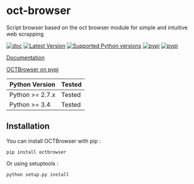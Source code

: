 # oct-browser
Script browser based on the oct browser module for simple and intuitive web scrapping

[![doc](https://readthedocs.org/projects/octbrowser/badge/?version=latest)](http://oct.readthedocs.org/en/latest/)
[![Latest Version](https://pypip.in/version/octbrowser/badge.svg?style=flat)](https://pypi.python.org/pypi/octbrowser/)
[![Supported Python versions](https://pypip.in/py_versions/octbrowser/badge.svg?style=flat)](https://pypi.python.org/pypi/octbrowser/)
[![pypi](https://pypip.in/status/octbrowser/badge.svg?style=flat)](https://pypi.python.org/pypi/octbrowser/)
[![pypi](https://pypip.in/license/octbrowser/badge.svg?style=flat)](https://pypi.python.org/pypi/octbrowser/)

[Documentation](http://octbrowser.readthedocs.org/en/latest/)

[OCTBrowser on pypi](https://pypi.python.org/pypi/octbrowser)

Python Version | Tested |
-------------- | -------|
Python >= 2.7.x|Tested|
Python >= 3.4|Tested|

Installation
------------

You can install OCTBrowser with pip :

`pip install octbrowser`

Or using setuptools :

`python setup.py install`
